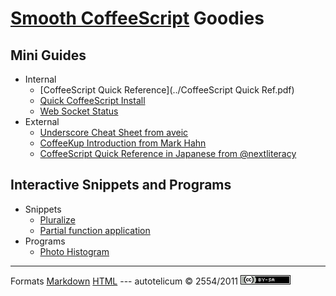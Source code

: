
# [Smooth CoffeeScript](http://autotelicum.github.com/Smooth-CoffeeScript/) Goodies

## Mini Guides

* Internal
    + [CoffeeScript Quick Reference](../CoffeeScript Quick Ref.pdf)
    + [Quick CoffeeScript Install](install-notes.html)
    + [Web Socket Status](web-socket-status.html)
* External
    + [Underscore Cheat Sheet from aveic](http://aveic.ru/underscorejs/cheatsheet.pdf)
    + [CoffeeKup Introduction from Mark Hahn](https://raw.github.com/mark-hahn/coffeekup-intro/master/coffeekup-intro-pandoc/coffeekup-intro.pdf)
    + [CoffeeScript Quick Reference in Japanese from @nextliteracy](http://www.h3.dion.ne.jp/~y.ich/CoffeeScriptQuickRef.pdf)


## Interactive Snippets and Programs 

* Snippets
    + [Pluralize](pluralize.html)
    + [Partial function application](partial.html)
* Programs
    + [Photo Histogram](histogram.html)

-----------------------------------------------------------------------------

Formats	[Markdown](goodies.md)	[HTML](goodies.html)
--- autotelicum © 2554/2011 ![License CCBYSA](ccbysa.png)


<!-- Command used to format this document:
Edit ,>pandoc -f markdown -t html -S --css pandoc-template.css --template pandoc-template.html -B readability-embed.js -B menu-embed.js -o goodies.html; open goodies.html
-->
